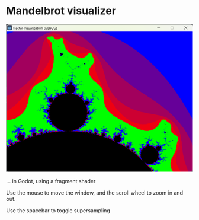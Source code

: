 # Mandelbrot visualizer

![A rendering of the mandelbrot set](sample.png)

... in Godot, using a fragment shader

Use the mouse to move the window, and the scroll wheel to zoom in and out.

Use the spacebar to toggle supersampling
